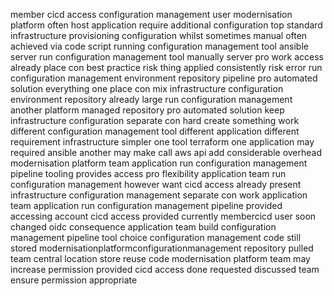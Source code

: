 member cicd access configuration management user modernisation platform often host application require additional configuration top standard infrastructure provisioning configuration whilst sometimes manual often achieved via code script running configuration management tool ansible server run configuration management tool manually server pro work access already place con best practice risk thing applied consistently risk error run configuration management environment repository pipeline pro automated solution everything one place con mix infrastructure configuration environment repository already large run configuration management another platform managed repository pro automated solution keep infrastructure configuration separate con hard create something work different configuration management tool different application different requirement infrastructure simpler one tool terraform one application may required ansible another may make call aws api add considerable overhead modernisation platform team application run configuration management pipeline tooling provides access pro flexibility application team run configuration management however want cicd access already present infrastructure configuration management separate con work application team application run configuration management pipeline provided accessing account cicd access provided currently membercicd user soon changed oidc consequence application team build configuration management pipeline tool choice configuration management code still stored modernisationplatformconfigurationmanagement repository pulled team central location store reuse code modernisation platform team may increase permission provided cicd access done requested discussed team ensure permission appropriate